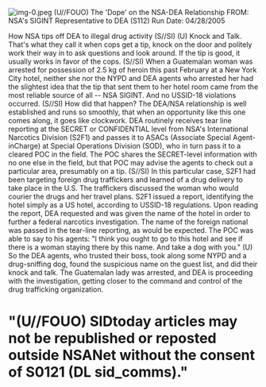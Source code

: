 ![img-0.jpeg](img-0.jpeg)
(U//FOUO) The 'Dope' on the NSA-DEA Relationship
FROM:
NSA's SIGINT Representative to DEA (S112)
Run Date: 04/28/2005

How NSA tips off DEA to illegal drug activity (S//SI)
(U) Knock and Talk. That's what they call it when cops get a tip, knock on the door and politely work their way in to ask questions and look around. If the tip is good, it usually works in favor of the cops.
(S//SI) When a Guatemalan woman was arrested for possession of 2.5 kg of heroin this past February at a New York City hotel, neither she nor the NYPD and DEA agents who arrested her had the slightest idea that the tip that sent them to her hotel room came from the most reliable source of all -- NSA SIGINT. And no USSID-18 violations occurred.
(S//SI) How did that happen? The DEA/NSA relationship is well established and runs so smoothly, that when an opportunity like this one comes along, it goes like clockwork. DEA routinely receives tear line reporting at the SECRET or CONFIDENTIAL level from NSA's International Narcotics Division (S2F1) and passes it to ASACs (Associate Special Agent-inCharge) at Special Operations Division (SOD), who in turn pass it to a cleared POC in the field. The POC shares the SECRET-level information with no one else in the field, but that POC may advise the agents to check out a particular area, presumably on a tip.
(S//SI) In this particular case, S2F1 had been targeting foreign drug traffickers and learned of a drug delivery to take place in the U.S. The traffickers discussed the woman who would courier the drugs and her travel plans. S2F1 issued a report, identifying the hotel simply as a US hotel, according to USSID-18 regulations. Upon reading the report, DEA requested and was given the name of the hotel in order to further a federal narcotics investigation. The name of the foreign national was passed in the tear-line reporting, as would be expected. The POC was able to say to his agents: "I think you ought to go to this hotel and see if there is a woman staying there by this name. And take a dog with you."
(U) So the DEA agents, who trusted their boss, took along some NYPD and a drug-sniffing dog, found the suspicious name on the guest list, and did their knock and talk. The Guatemalan lady was arrested, and DEA is proceeding with the investigation, getting closer to the command and control of the drug trafficking organization.

# "(U//FOUO) SIDtoday articles may not be republished or reposted outside NSANet without the consent of S0121 (DL sid_comms)."
